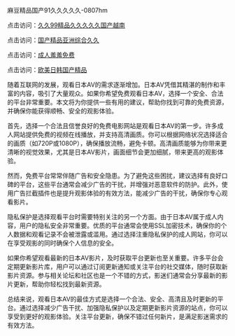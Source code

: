 麻豆精品国产91久久久久久-0807hm

点击访问：<a href="https://rtj-3zo.pages.dev/">久久99精品久久久久久国产越南</a>

点击访问：<a href="https://heiliaowzu4ur.pages.dev">国产精品亚洲综合久久</a>

点击访问：<a href="https://bered.pages.dev/">成人羞羞免费</a>

点击访问：<a href="https://gda-c7m.pages.dev/">欧美日韩国产精品</a>


随着互联网的发展，观看日本AV的需求逐渐增加。日本AV凭借其精湛的制作和丰富的内容，吸引了大量观众。如果你希望免费观看日本AV，选择一个安全、合法的平台非常重要。本文将为你提供一些有用的建议，帮助你找到可靠的免费资源，并确保你能获得顺畅、安全的观影体验。

首先，选择一个合法且信誉良好的免费电影网站是观看日本AV的第一步。许多成人网站提供免费的视频在线播放，并支持高清画质。你可以根据网络状况选择适合的画质（如720P或1080P），确保播放流畅，避免卡顿。高清画质能够为你带来更清晰的视觉效果，尤其是日本AV影片，画面细节会更加细腻，带来更高的观影体验。

然而，免费平台常常伴随广告和安全隐患。为了避免这些困扰，建议选择有良好口碑的平台，这些平台通常会减少广告的干扰，并增强对恶意软件的防护。此外，使用广告拦截插件也是提升观影体验的有效方法，能减少广告的干扰，确保你专心观看影片。

隐私保护是选择观看平台时需要特别关注的另一个方面。由于日本AV属于成人内容，用户的隐私安全非常重要。优质的平台通常会使用SSL加密技术，确保你的个人数据和观看记录不会被泄露或滥用。通过选择注重隐私保护的成人网站，你可以在享受观影的同时确保个人信息的安全。

如果你希望观看最新的日本AV影片，及时获取平台更新也至关重要。许多平台会定期更新影片库，用户可以通过订阅更新通知或关注平台的社交媒体，随时获取新影片资源。参与相关论坛和社区也是一个不错的方式，影迷们通常会分享最新的影片更新，帮助你轻松找到最新资源。

总结来说，观看日本AV的最佳方式是选择一个合法、安全、高清且及时更新的平台。通过选择减少广告干扰、加强隐私保护以及定期更新影片资源的站点，你可以享受到更好的观影体验。关注平台更新，确保不错过任何新片，是满足影迷需求的有效方法。


<span style="display:none;">[Canonical link]( ）</span>
